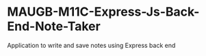 # MAUGB-M11C-Express-Js-Back-End-Note-Taker
Application to write and save notes using Express back end
